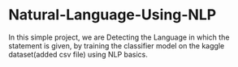 # Natural-Language-Using-NLP
In this simple project, we are Detecting the Language in which the statement is given, by training the classifier model on the kaggle dataset(added csv file) using NLP basics.
